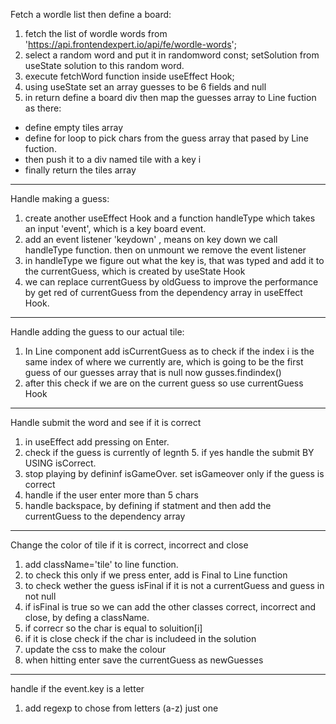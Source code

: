 Fetch a wordle list then define a board:
1. fetch the list of wordle words from   'https://api.frontendexpert.io/api/fe/wordle-words';
2. select a random word and put it in randomword const;
setSolution from useState solution to this random word.
3. execute fetchWord function inside useEffect Hook;
4. using useState set an array guesses to be 6 fields and null
5. in return define a board div then map the guesses array to Line fuction as there:
 * define empty tiles array
 * define for loop to pick chars from the guess array that pased by Line fuction.
 * then push it to a div named tile with a key i
 * finally return the tiles array
-------------------------------
Handle making a guess:
1. create another useEffect Hook and a function handleType which takes an input 'event', which is a key board event.
2. add an event listener 'keydown' , means on key down we call handleType function. then on unmount we remove the event listener 
3. in handleType we figure out what the key is, that was typed and add it to the currentGuess, which is created by useState Hook
4. we can replace currentGuess by oldGuess to improve the performance by get red of currentGuess from the dependency array in useEffect Hook.
--------------------
Handle adding the guess to our actual tile:
1. In Line component add isCurrentGuess as to check if the index i is the same index of where we currently are, which is going to be the first guess of our guesses array that is null now gusses.findindex()
2. after this check if we are on the current guess so use currentGuess Hook 
------------
Handle submit the word and see if it is correct
1. in useEffect add pressing on Enter.
2. check if the guess is currently of legnth 5. if yes handle the submit BY USING isCorrect.
3. stop playing by defininf isGameOver. set isGameover only if the guess is correct
4. handle if the user enter more than 5 chars
5. handle backspace, by defining if statment and then add the currentGuess to the dependency array 
------
Change the color of tile if it is correct, incorrect and close
1. add className='tile' to line function.
2. to check this only if we press enter, add is Final to Line function
3. to check wether the guess isFinal if it is not a currentGuess and guess in not null
4. if isFinal is true so we can add the other classes correct, incorrect and close, by defing a className.
5. if correcr so the char is equal to soluition[i]
6. if it is close check if the char is includeed in the solution
7. update the css to make the colour
8. when hitting enter save the currentGuess as newGuesses
-------
handle if the event.key is a letter
1.  add regexp to chose from letters (a-z) just one



